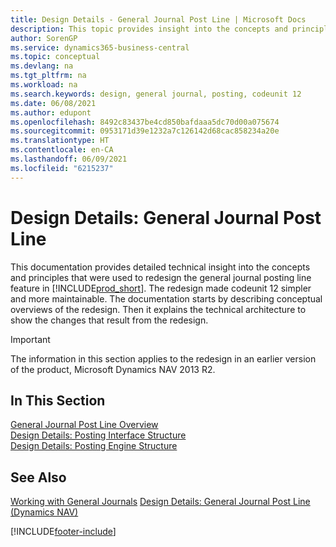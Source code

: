 ```yaml
---
title: Design Details - General Journal Post Line | Microsoft Docs
description: This topic provides insight into the concepts and principles that are used to redesign the general journal posting line feature in Business Central.
author: SorenGP
ms.service: dynamics365-business-central
ms.topic: conceptual
ms.devlang: na
ms.tgt_pltfrm: na
ms.workload: na
ms.search.keywords: design, general journal, posting, codeunit 12
ms.date: 06/08/2021
ms.author: edupont
ms.openlocfilehash: 8492c83437be4cd850bafdaaa5dc70d00a075674
ms.sourcegitcommit: 0953171d39e1232a7c126142d68cac858234a20e
ms.translationtype: HT
ms.contentlocale: en-CA
ms.lasthandoff: 06/09/2021
ms.locfileid: "6215237"
---
```

# <a name="design-details-general-journal-post-line"></a>Design Details: General Journal Post Line

This documentation provides detailed technical insight into the concepts and principles that were used to redesign the general journal posting line feature in [!INCLUDE[prod_short](includes/prod_short.md)]. The redesign made codeunit 12 simpler and more maintainable. The documentation starts by describing conceptual overviews of the redesign. Then it explains the technical architecture to show the changes that result from the redesign.  

> [!IMPORTANT]
> The information in this section applies to the redesign in an earlier version of the product, Microsoft Dynamics NAV 2013 R2.

## <a name="in-this-section"></a>In This Section

[General Journal Post Line Overview](design-details-general-journal-post-line-overview.md)  
[Design Details: Posting Interface Structure](design-details-posting-interface-structure.md)  
[Design Details: Posting Engine Structure](design-details-posting-engine-structure.md)  

## <a name="see-also"></a>See Also

[Working with General Journals](ui-work-general-journals.md)
[Design Details: General Journal Post Line (Dynamics NAV)](/dynamics-nav-app/design-details-general-journal-post-line)  

[!INCLUDE[footer-include](includes/footer-banner.md)]